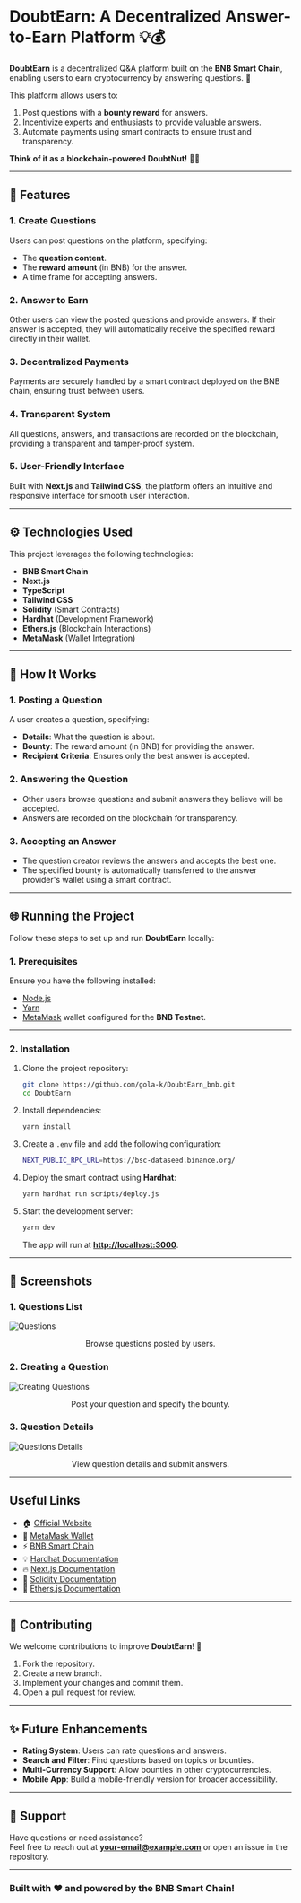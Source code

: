 # **DoubtEarn: A Decentralized Answer-to-Earn Platform** 💡💰  

**DoubtEarn** is a decentralized Q&A platform built on the **BNB Smart Chain**, enabling users to earn cryptocurrency by answering questions. 🚀  

This platform allows users to:  
1. Post questions with a **bounty reward** for answers.  
2. Incentivize experts and enthusiasts to provide valuable answers.  
3. Automate payments using smart contracts to ensure trust and transparency.  

**Think of it as a blockchain-powered DoubtNut!** 🤔✨  

---

## **🌟 Features**

### **1. Create Questions**  
Users can post questions on the platform, specifying:  
- The **question content**.  
- The **reward amount** (in BNB) for the answer.  
- A time frame for accepting answers.  

### **2. Answer to Earn**  
Other users can view the posted questions and provide answers. If their answer is accepted, they will automatically receive the specified reward directly in their wallet.  

### **3. Decentralized Payments**  
Payments are securely handled by a smart contract deployed on the BNB chain, ensuring trust between users.  

### **4. Transparent System**  
All questions, answers, and transactions are recorded on the blockchain, providing a transparent and tamper-proof system.  

### **5. User-Friendly Interface**  
Built with **Next.js** and **Tailwind CSS**, the platform offers an intuitive and responsive interface for smooth user interaction.  

---

## **⚙️ Technologies Used**

This project leverages the following technologies:  
- **BNB Smart Chain**  
- **Next.js**  
- **TypeScript**  
- **Tailwind CSS**  
- **Solidity** (Smart Contracts)  
- **Hardhat** (Development Framework)  
- **Ethers.js** (Blockchain Interactions)  
- **MetaMask** (Wallet Integration)  

---

## **🚀 How It Works**

### **1. Posting a Question**  
A user creates a question, specifying:  
- **Details**: What the question is about.  
- **Bounty**: The reward amount (in BNB) for providing the answer.  
- **Recipient Criteria**: Ensures only the best answer is accepted.  

### **2. Answering the Question**  
- Other users browse questions and submit answers they believe will be accepted.  
- Answers are recorded on the blockchain for transparency.  

### **3. Accepting an Answer**  
- The question creator reviews the answers and accepts the best one.  
- The specified bounty is automatically transferred to the answer provider's wallet using a smart contract.  

---

## **🌐 Running the Project**

Follow these steps to set up and run **DoubtEarn** locally:  

### **1. Prerequisites**  
Ensure you have the following installed:  
- [Node.js](https://nodejs.org/)  
- [Yarn](https://yarnpkg.com/)  
- [MetaMask](https://metamask.io/) wallet configured for the **BNB Testnet**.  

---

### **2. Installation**

1. Clone the project repository:  
   ```bash
   git clone https://github.com/gola-k/DoubtEarn_bnb.git
   cd DoubtEarn
   ```

2. Install dependencies:  
   ```bash
   yarn install
   ```

3. Create a `.env` file and add the following configuration:  
   ```sh
   NEXT_PUBLIC_RPC_URL=https://bsc-dataseed.binance.org/
   ```

4. Deploy the smart contract using **Hardhat**:  
   ```bash
   yarn hardhat run scripts/deploy.js
   ```

5. Start the development server:  
   ```bash
   yarn dev
   ```  
   The app will run at **[http://localhost:3000](http://localhost:3000)**.  

---

## **📸 Screenshots**

### **1. Questions List**  
![Questions](./screenshots/0.png)  
<center><figcaption>Browse questions posted by users.</figcaption></center>  

### **2. Creating a Question**  
![Creating Questions](./screenshots/1.png)  
<center><figcaption>Post your question and specify the bounty.</figcaption></center>  

### **3. Question Details**  
![Questions Details](./screenshots/2.png)  
<center><figcaption>View question details and submit answers.</figcaption></center>  

---

## **Useful Links**

- 🏠 [Official Website](https://doubtearn.netlify.app.com)  
- 🚀 [MetaMask Wallet](https://metamask.io/)  
- ⚡ [BNB Smart Chain](https://www.bnbchain.org/)  
- 💡 [Hardhat Documentation](https://hardhat.org/)  
- 🔥 [Next.js Documentation](https://nextjs.org/)  
- 🐻 [Solidity Documentation](https://soliditylang.org/)  
- 👀 [Ethers.js Documentation](https://docs.ethers.io/v5/)  

---

## **🤝 Contributing**

We welcome contributions to improve **DoubtEarn**! 🎉  

1. Fork the repository.  
2. Create a new branch.  
3. Implement your changes and commit them.  
4. Open a pull request for review.  

---

## **✨ Future Enhancements**

- **Rating System**: Users can rate questions and answers.  
- **Search and Filter**: Find questions based on topics or bounties.  
- **Multi-Currency Support**: Allow bounties in other cryptocurrencies.  
- **Mobile App**: Build a mobile-friendly version for broader accessibility.  

---

## **📧 Support**

Have questions or need assistance?  
Feel free to reach out at **[your-email@example.com](mailto:happ@gmail.com)** or open an issue in the repository.  

---

### Built with ❤️ and powered by the **BNB Smart Chain**!
